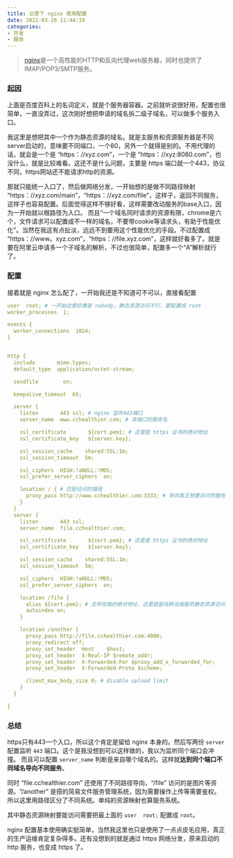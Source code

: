 ```yaml
---
title: 记录下 nginx 使用配置
date: 2022-03-26 11:44:19
categories:
- 开发
- 服务
---
```


> [nginx](http://nginx.org/en/download.html)是一个高性能的HTTP和反向代理web服务器，同时也提供了IMAP/POP3/SMTP服务。

### 起因

上面是百度百科上的名词定义，就是个服务器容器。之前就听说很好用，配置也很简单，一直没弄过，这次刚好想把申请的域名拆二级子域名，可以做多个服务入口。

我这里是想把其中一个作为静态资源的域名。就是主服务和资源服务器是不同server启动的，意味要不同端口，一个80，另外一个就得是别的。不用代理的话，就会是一个是 “https：//xyz.com”，一个是 “https：//xyz:8080.com”，也没什么，就是比较难看。这还不是什么问题，主要是 https 端口就一个443，协议不同，https网站还不能请求http的资源。

那就只能统一入口了，然后做网络分发，一开始想的是做不同路径映射 “https：//xyz.com/main”，“https：//xyz.com/file”，这样子，返回不同服务，这样子也容易配置。后面觉得这样不够好看，这样需要改动服务的base入口，因为一开始就以根路径为入口。
而且“一个域名同时请求的资源有限，chrome是六个，文件请求可以配置成不一样的域名，不要带cookie等请求头，有助于性能优化”。当然在我这有点扯淡，远远不到要用这个性能优化的手段。不过配置成 “https：//www。xyz.com”，“https：//file.xyz.com”，这样就好看多了。就是要在阿里云申请多一个子域名的解析，不过也很简单，配置多一个“A”解析就行了。

### 配置

接着就是 nginx 怎么配了，一开始我还是不知道可不可以，直接看配置

<!--more-->

```yaml
user  root; # 一开始这里好像是 nobody，静态资源访问不行，要配置成 root
worker_processes  1;

events {
  worker_connections  1024;
}


http {
  include       mime.types;
  default_type  application/octet-stream;

  sendfile        on;

  keepalive_timeout  65;

  server {
   	listen       443 ssl; # nginx 监听443端口
   	server_name  www.cchealthier.com; # 该端口的服务名

   	ssl_certificate       ${cert.pem}; # 这里是 https 证书的绝对地址
   	ssl_certificate_key   ${server.key};

   	ssl_session_cache    shared:SSL:1m;
   	ssl_session_timeout  5m;

   	ssl_ciphers  HIGH:!aNULL:!MD5;
   	ssl_prefer_server_ciphers  on;

    location / { # 匹配访问的路径
      proxy_pass http://www.cchealthier.com:3333; # 导向真正想要访问的服务
    }
  }
  server {
   	listen       443 ssl;
   	server_name  file.cchealthier.com;

   	ssl_certificate       ${cert.pem}; # 这里是 https 证书的绝对地址
   	ssl_certificate_key   ${server.key};

   	ssl_session_cache    shared:SSL:1m;
   	ssl_session_timeout  5m;

   	ssl_ciphers  HIGH:!aNULL:!MD5;
   	ssl_prefer_server_ciphers  on;

   	location /file {
      alias ${cert.pem}; # 文件存放的绝对地址，这里就是纯粹当成服务静态资源访问
      autoindex on;
   	}

    location /another {
      proxy_pass http://file.cchealthier.com:4000;
      proxy_redirect off;
      proxy_set_header  Host    $host;
      proxy_set_header  X-Real-IP $remote_addr;
      proxy_set_header  X-Forwarded-For $proxy_add_x_forwarded_for;
      proxy_set_header  X-Forwarded-Proto $scheme;

      client_max_body_size 0; # disable upload limit
    }
  }

}
```

### 总结

https只有443一个入口，所以这个肯定是留给 nginx 本身的。然后写两份 `server` 配置监听 `443` 端口。这个是我没想到可以这样做的，我以为监听同个端口会冲撞。
而且可以配置 `server_name` 判断是来自哪个域名的。这样就**达到同个端口不同域名导向不同服务**。

同时 “file.cchealthier.com” 还使用了不同路径导向，“/file” 访问的是图片等资源。“/another” 是搭的简易文件服务管理系统，因为需要操作上传等需要鉴权。所以这里用路径区分了不同系统。单纯的资源映射也算服务系统。

其中静态资源映射要能访问需要把最上面的 `user  root;` 配置成 `root`。

nginx 配置基本使用确实挺简单，当然我这里也只是使用了一点点皮毛应用，真正的生产运维肯定复杂得多。还有没想到的就是通过 https 网络分发，原来启动的 http 服务，也变成 https 了。
